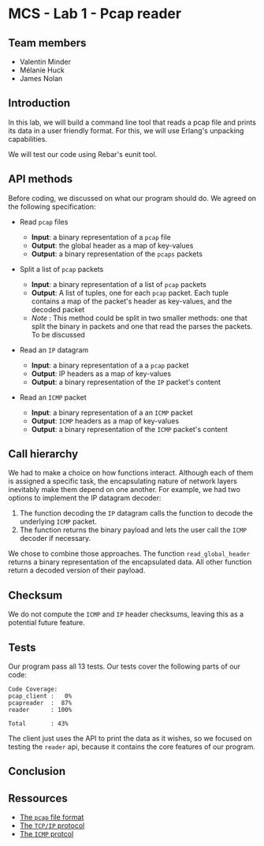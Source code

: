 # MCS - Lab 1 - Pcap reader
## Team members
- Valentin Minder
- Mélanie Huck
- James Nolan

## Introduction
In this lab, we will build a command line tool that reads a pcap file and prints its data in a user friendly format. For this, we will use Erlang's unpacking capabilities.

We will test our code using Rebar's eunit tool.

## API methods
Before coding, we discussed on what our program should do. We agreed on the following specification:  
- Read `pcap` files
  * **Input**: a binary representation of a `pcap` file
  * **Output**: the global header as a map of key-values
  * **Output**: a binary representation of the `pcaps` packets

- Split a list of `pcap` packets
  * **Input**: a binary representation of a list of `pcap` packets
  * **Output**: A list of tuples, one for each `pcap` packet. Each tuple contains a map of the packet's header as key-values, and the decoded packet 
  * *Note* : This method could be split in two smaller methods: one that split the binary in packets and one that read the parses the packets. To be discussed
  
- Read an `IP` datagram
  * **Input**: a binary representation of a a `pcap` packet
  * **Output**: IP headers as a map of key-values
  * **Output**: a binary representation of the `IP` packet's content

- Read an `ICMP` packet
  * **Input**: a binary representation of a an `ICMP` packet
  * **Output**: `ICMP` headers as a map of key-values
  * **Output**: a binary representation of the `ICMP` packet's content

## Call hierarchy
We had to make a choice on how functions interact. Although each of them is assigned a specific task, the encapsulating nature of network layers inevitably make them depend on one another.
For example, we had two options to implement the IP datagram decoder:
1. The function decoding the `IP` datagram calls the function to decode the underlying `ICMP` packet.
2. The function returns the binary payload and lets the user call the `ICMP` decoder if necessary.

We chose to combine those approaches. The function `read_global_header` returns a binary representation of the encapsulated data. All other function return a decoded version of their payload.

## Checksum
We do not compute the `ICMP` and `IP` header checksums, leaving this as a potential future feature.

## Tests
Our program pass all 13 tests. Our tests cover the following parts of our code:
```
Code Coverage:
pcap_client :   0%
pcapreader  :  87%
reader      : 100%

Total       : 43%
```

The client just uses the API to print the data as it wishes, so we focused on testing the `reader` api, because it contains the core features of our program.

## Conclusion


## Ressources
- [The `pcap` file format](https://wiki.wireshark.org/Development/LibpcapFileFormat)
- [The `TCP/IP` protocol](http://www.networksorcery.com/enp/protocol/ip.htm)
- [The `ICMP` protcol](http://www.networksorcery.com/enp/protocol/icmp.htm)